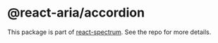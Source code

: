 # @react-aria/accordion

This package is part of [react-spectrum](https://github.com/watheia/spectrum). See the repo for more details.
